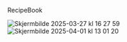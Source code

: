 RecipeBook

![Skjermbilde 2025-03-27 kl  16 27 59](https://github.com/user-attachments/assets/88362f83-1369-4628-b4fe-c45840a7d96e)
![Skjermbilde 2025-04-01 kl  13 01 20](https://github.com/user-attachments/assets/765dbe67-602e-4adf-bf3d-e460f6be99e9)
